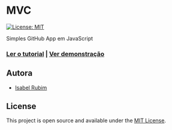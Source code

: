 # MVC
[![License: MIT](https://img.shields.io/badge/License-MIT-purple.svg)](https://opensource.org/licenses/MIT)

Simples GitHub App em JavaScript

### [Ler o tutorial](https://www.isarubim.com/posts/construindo-um-simples-projeto-mvc-do-zero-com-javascript) | [Ver demonstração](https://mvc-isarubim.netlify.app/)

## Autora

- [Isabel Rubim](https://www.isarubim.com)

## License

This project is open source and available under the [MIT License](LICENSE).
